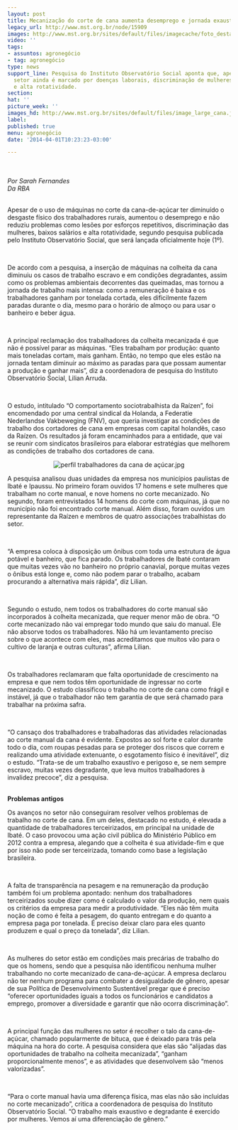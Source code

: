 ```yaml
---
layout: post
title: Mecanização do corte de cana aumenta desemprego e jornada exaustiva
legacy_url: http://www.mst.org.br/node/15909
images: http://www.mst.org.br/sites/default/files/imagecache/foto_destaque/image_large_cana.jpg
video: ''
tags:
- assuntos: agronegócio
- tag: agronegócio
type: news
support_line: Pesquisa do Instituto Observatório Social aponta que, apesar dos avanços,
  setor ainda é marcado por doenças laborais, discriminação de mulheres, baixa remuneração
  e alta rotatividade.
section: 
hat: ''
picture_week: ''
images_hd: http://www.mst.org.br/sites/default/files/image_large_cana.jpg
label: 
published: true
menu: agronegócio
date: '2014-04-01T10:23:23-03:00'

---
```

<p><img style="margin: 10px;" src="http://www.mst.org.br/sites/default/files/image_large_cana_0.jpg" alt=""></p><p><em>Por Sarah Fernandes<br>Da RBA&nbsp;</em></p><p><br>Apesar de o uso de máquinas no corte da cana-de-açúcar ter diminuído o desgaste físico dos trabalhadores rurais, aumentou o desemprego e não reduziu problemas como lesões por esforços repetitivos, discriminação das mulheres, baixos salários e alta rotatividade, segundo pesquisa publicada pelo Instituto Observatório Social, que será lançada oficialmente hoje (1º).</p><p>&nbsp;</p><p>De acordo com a pesquisa, a inserção de máquinas na colheita da cana diminuiu os casos de trabalho escravo e em condições degradantes, assim como os problemas ambientais decorrentes das queimadas, mas tornou a jornada de trabalho mais intensa: como a remuneração é baixa e os trabalhadores ganham por tonelada cortada, eles dificilmente fazem paradas durante o dia, mesmo para o horário de almoço ou para usar o banheiro e beber água.</p><p>&nbsp;</p><p>A principal reclamação dos trabalhadores da colheita mecanizada é que não é possível parar as máquinas. “Eles trabalham por produção: quanto mais toneladas cortam, mais ganham. Então, no tempo que eles estão na jornada tentam diminuir ao máximo as paradas para que possam aumentar a produção e ganhar mais”, diz a coordenadora de pesquisa do Instituto Observatório Social, Lilian Arruda.</p><p>&nbsp;</p><p>O estudo, intitulado “O comportamento sociotrabalhista da Raízen”, foi encomendado por uma central sindical da Holanda, a Federatie Nederlandse Vakbeweging (FNV), que queria investigar as condições de trabalho dos cortadores de cana em empresas com capital holandês, caso da Raízen. Os resultados já foram encaminhados para a entidade, que vai se reunir com sindicatos brasileiros para elaborar estratégias que melhorem as condições de trabalho dos cortadores de cana.</p><p style="text-align: center;"><img src="http://www.redebrasilatual.com.br/trabalho/2014/04/mecanizacao-do-corte-de-cana-facilita-trabalho-mas-aumenta-desemprego-e-jornada-exaustiva-6062.html/perfil-trabalhadores-da-cana-de-acucar.jpg-6029.html" alt="perfil trabalhadores da cana de açúcar.jpg"></p><p>A pesquisa analisou duas unidades da empresa nos municípios paulistas de Ibaté e Ipaussu. No primeiro foram ouvidos 17 homens e sete mulheres que trabalham no corte manual, e nove homens no corte mecanizado. No segundo, foram entrevistados 14 homens do corte com máquinas, já que no município não foi encontrado corte manual. Além disso, foram ouvidos um representante da Raízen e membros de quatro associações trabalhistas do setor.</p><p>&nbsp;</p><p>“A empresa coloca à disposição um ônibus com toda uma estrutura de água potável e banheiro, que fica parado. Os trabalhadores de Ibaté contaram que muitas vezes vão no banheiro no próprio canavial, porque muitas vezes o ônibus está longe e, como não podem parar o trabalho, acabam procurando a alternativa mais rápida”, diz Lilian.</p><p>&nbsp;</p><p>Segundo o estudo, nem todos os trabalhadores do corte manual são incorporados à colheita mecanizada, que requer menor mão de obra. “O corte mecanizado não vai empregar todo mundo que saiu do manual. Ele não absorve todos os trabalhadores. Não há um levantamento preciso sobre o que acontece com eles, mas acreditamos que muitos vão para o cultivo de laranja e outras culturas”, afirma Lilian.</p><p>&nbsp;</p><p>Os trabalhadores reclamaram que falta oportunidade de crescimento na empresa e que nem todos têm oportunidade de ingressar no corte mecanizado. O estudo classificou o trabalho no corte de cana como frágil e instável, já que o trabalhador não tem garantia de que será chamado para trabalhar na próxima safra.</p><p>&nbsp;</p><p>“O cansaço dos trabalhadores e trabalhadoras das atividades relacionadas ao corte manual da cana é evidente. Expostos ao sol forte e calor durante todo o dia, com roupas pesadas para se proteger dos riscos que correm e realizando uma atividade extenuante, o esgotamento físico é inevitável”, diz o estudo. “Trata-se de um trabalho exaustivo e perigoso e, se nem sempre escravo, muitas vezes degradante, que leva muitos trabalhadores à invalidez precoce”, diz a pesquisa.</p><p><strong><br>Problemas antigos</strong></p><p>Os avanços no setor não conseguiram resolver velhos problemas de trabalho no corte de cana. Em um deles, destacado no estudo, é elevada a quantidade de trabalhadores terceirizados, em principal na unidade de Ibaté. O caso provocou uma ação civil pública do Ministério Público em 2012 contra a empresa, alegando que a colheita é sua atividade-fim e que por isso não pode ser terceirizada, tomando como base a legislação brasileira.</p><p>&nbsp;</p><p>A falta de transparência na pesagem e na remuneração da produção também foi um problema apontado: nenhum dos trabalhadores terceirizados soube dizer como é calculado o valor da produção, nem quais os critérios da empresa para medir a produtividade. “Eles não têm muita noção de como é feita a pesagem, do quanto entregam e do quanto a empresa paga por tonelada. É preciso deixar claro para eles quanto produzem e qual o preço da tonelada”, diz Lilian.</p><p>&nbsp;</p><p>As mulheres do setor estão em condições mais precárias de trabalho do que os homens, sendo que a pesquisa não identificou nenhuma mulher trabalhando no corte mecanizado de cana-de-açúcar. A empresa declarou não ter nenhum programa para combater a desigualdade de gênero, apesar de sua Política de Desenvolvimento Sustentável pregar que é preciso “oferecer oportunidades iguais a todos os funcionários e candidatos a emprego, promover a diversidade e garantir que não ocorra discriminação”.</p><p>&nbsp;</p><p>A principal função das mulheres no setor é recolher o talo da cana-de-açúcar, chamado popularmente de bituca, que é deixado para trás pela máquina na hora do corte. A pesquisa considera que elas são “alijadas das oportunidades de trabalho na colheita mecanizada”, “ganham proporcionalmente menos”, e as atividades que desenvolvem são “menos valorizadas”.</p><p>&nbsp;</p><p>“Para o corte manual havia uma diferença física, mas elas não são incluídas no corte mecanizado”, critica a coordenadora de pesquisa do Instituto Observatório Social. “O trabalho mais exaustivo e degradante é exercido por mulheres. Vemos aí uma diferenciação de gênero.”</p>
